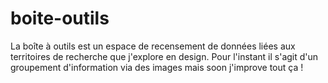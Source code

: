# boite-outils
La boîte à outils est un espace de recensement de données liées aux territoires de recherche que j'explore en design. Pour l'instant il s'agit d'un groupement d'information via des images mais soon j'improve tout ça !
